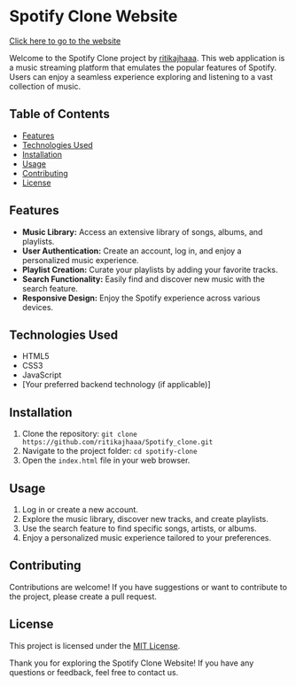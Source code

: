 
# Spotify Clone Website

[Click here to go to the website](https://ritikajhaaa.github.io/Spotify_clone/)

Welcome to the Spotify Clone project by [ritikajhaaa](https://github.com/ritikajhaaa). This web application is a music streaming platform that emulates the popular features of Spotify. Users can enjoy a seamless experience exploring and listening to a vast collection of music.

## Table of Contents
- [Features](#features)
- [Technologies Used](#technologies-used)
- [Installation](#installation)
- [Usage](#usage)
- [Contributing](#contributing)
- [License](#license)

## Features
- **Music Library:** Access an extensive library of songs, albums, and playlists.
- **User Authentication:** Create an account, log in, and enjoy a personalized music experience.
- **Playlist Creation:** Curate your playlists by adding your favorite tracks.
- **Search Functionality:** Easily find and discover new music with the search feature.
- **Responsive Design:** Enjoy the Spotify experience across various devices.

## Technologies Used
- HTML5
- CSS3
- JavaScript
- [Your preferred backend technology (if applicable)]

## Installation
1. Clone the repository: `git clone https://github.com/ritikajhaaa/Spotify_clone.git`
2. Navigate to the project folder: `cd spotify-clone`
3. Open the `index.html` file in your web browser.

## Usage
1. Log in or create a new account.
2. Explore the music library, discover new tracks, and create playlists.
3. Use the search feature to find specific songs, artists, or albums.
4. Enjoy a personalized music experience tailored to your preferences.


## Contributing
Contributions are welcome! If you have suggestions or want to contribute to the project, please create a pull request.

## License
This project is licensed under the [MIT License](LICENSE).

Thank you for exploring the Spotify Clone Website! If you have any questions or feedback, feel free to contact us.

